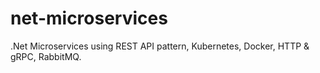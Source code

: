 # net-microservices
.Net Microservices using REST API pattern, Kubernetes, Docker, HTTP &amp; gRPC, RabbitMQ.
